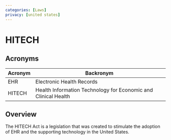 ```yaml
---
categories: [Laws]
privacy: [united states]
---
```


# HITECH

## Acronyms

| Acronym | Backronym |
| - | - |
| EHR | Electronic Health Records |
| HITECH | Health Information Technology for Economic and Clinical Health |

## Overview

The HITECH Act is a legislation that was created to stimulate the adoption of EHR and the supporting technology in the United States.
